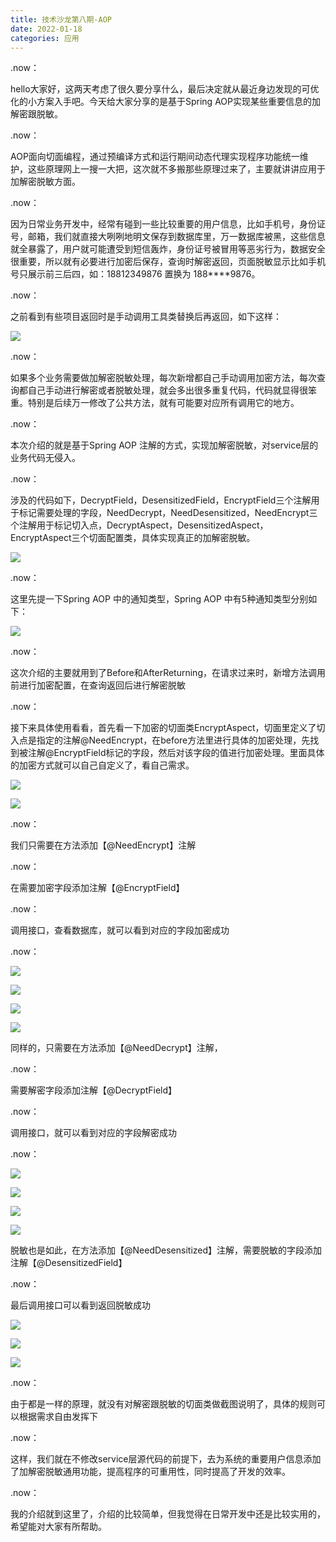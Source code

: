 ```yaml
---
title: 技术沙龙第八期-AOP
date: 2022-01-18
categories: 应用
---
```


.now：


hello大家好，这两天考虑了很久要分享什么，最后决定就从最近身边发现的可优化的小方案入手吧。今天给大家分享的是基于Spring AOP实现某些重要信息的加解密跟脱敏。

.now：


AOP面向切面编程，通过预编译方式和运行期间动态代理实现程序功能统一维护，这些原理网上一搜一大把，这次就不多搬那些原理过来了，主要就讲讲应用于加解密脱敏方面。

.now：


因为日常业务开发中，经常有碰到一些比较重要的用户信息，比如手机号，身份证号，邮箱，我们就直接大咧咧地明文保存到数据库里，万一数据库被黑，这些信息就全暴露了，用户就可能遭受到短信轰炸，身份证号被冒用等恶劣行为，数据安全很重要，所以就有必要进行加密后保存，查询时解密返回，页面脱敏显示比如手机号只展示前三后四，如：18812349876 置换为 188****9876。

.now：


之前看到有些项目返回时是手动调用工具类替换后再返回，如下这样：

![](1.jpeg)

.now：


如果多个业务需要做加解密脱敏处理，每次新增都自己手动调用加密方法，每次查询都自己手动进行解密或者脱敏处理，就会多出很多重复代码，代码就显得很笨重。特别是后续万一修改了公共方法，就有可能要对应所有调用它的地方。

.now：


本次介绍的就是基于Spring AOP 注解的方式，实现加解密脱敏，对service层的业务代码无侵入。

.now：


涉及的代码如下，DecryptField，DesensitizedField，EncryptField三个注解用于标记需要处理的字段，NeedDecrypt，NeedDesensitized，NeedEncrypt三个注解用于标记切入点，DecryptAspect，DesensitizedAspect，EncryptAspect三个切面配置类，具体实现真正的加解密脱敏。

![](2.jpeg)

.now：


这里先提一下Spring AOP 中的通知类型，Spring AOP 中有5种通知类型分别如下：

![](3.jpeg)

.now：


这次介绍的主要就用到了Before和AfterReturning，在请求过来时，新增方法调用前进行加密配置，在查询返回后进行解密脱敏

.now：


接下来具体使用看看，首先看一下加密的切面类EncryptAspect，切面里定义了切入点是指定的注解@NeedEncrypt，在before方法里进行具体的加密处理，先找到被注解@EncryptField标记的字段，然后对该字段的值进行加密处理。里面具体的加密方式就可以自己自定义了，看自己需求。

![](4.jpeg)

![](5.jpeg)

.now：


我们只需要在方法添加【@NeedEncrypt】注解

.now：


在需要加密字段添加注解【@EncryptField】

.now：


调用接口，查看数据库，就可以看到对应的字段加密成功

.now：

![](6.jpeg)

![](7.jpeg)

![](8.jpeg)

![](9.jpeg)

同样的，只需要在方法添加【@NeedDecrypt】注解，

.now：


需要解密字段添加注解【@DecryptField】

.now：


调用接口，就可以看到对应的字段解密成功

.now：

![](10.jpeg)

![](11.jpeg)

![](12.jpeg)

![](13.jpeg)


脱敏也是如此，在方法添加【@NeedDesensitized】注解，需要脱敏的字段添加注解【@DesensitizedField】

.now：


最后调用接口可以看到返回脱敏成功

![](14.jpeg)

![](15.jpeg)

![](16.jpeg)

.now：


由于都是一样的原理，就没有对解密跟脱敏的切面类做截图说明了，具体的规则可以根据需求自由发挥下

.now：


这样，我们就在不修改service层源代码的前提下，去为系统的重要用户信息添加了加解密脱敏通用功能，提高程序的可重用性，同时提高了开发的效率。

.now：


我的介绍就到这里了，介绍的比较简单，但我觉得在日常开发中还是比较实用的，希望能对大家有所帮助。
